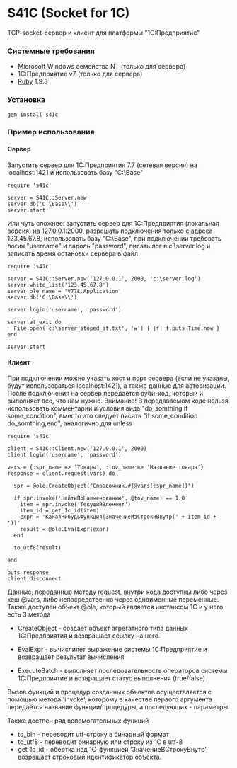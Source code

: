 S41C (Socket for 1C)
======


TCP-socket-сервер и клиент для платформы "1С:Предприятие"

### Системные требования

* Microsoft Windows семейства NT (только для сервера)
* 1С:Предприятие v7 (только для сервера)
* [Ruby](http://rubyinstaller.org/downloads/) 1.9.3

### Установка

    gem install s41c

### Пример использования

#### Сервер

Запустить сервер для 1C:Предприятия 7.7 (сетевая версия) на localhost:1421 
и использовать базу "C:\Base\"

    require 's41c'

    server = S41C::Server.new
    server.db('C:\Base\\')
    server.start

Или чуть сложнее: запустить сервер для 1С:Предприятия (локальная версия) на
127.0.0.1:2000, разрешать подключения только с адреса 123.45.67.8, использовать 
базу "C:\Base\", при подключении требовать логин "username" и пароль "password", 
писать лог в c:\server.log  и записать время остановки сервера в файл

    require 's41c'

    server = S41C::Server.new('127.0.0.1', 2000, 'c:\server.log')
    server.white_list('123.45.67.8')
    server.ole_name = 'V77L.Application'
    server.db('C:\Base\\')

    server.login('username', 'password')

    server.at_exit do
      File.open('c:\server_stoped_at.txt', 'w') { |f| f.puts Time.now }
    end

    server.start

#### Клиент

При подключении можно указать хост и порт сервера (если не указаны, будут
использоваться localhost:1421), а также данные для авторизации. После
подключения на сервер передаётся руби-код, который и выполняет все,
что нам нужно.
Внимание! В передаваемом коде нельзя использовать комментарии и условия вида
"do_somthing if some_condition", вместо это следует писать "if some_condition
do_somthing;end", аналогично для unless

    require 's41c'

    client = S41C::Client.new('127.0.0.1', 2000)
    client.login('username', 'password')

    vars = {:spr_name => 'Товары', :tov_name => 'Название товара'}
    response = client.request(vars) do

      spr = @ole.CreateObject("Справочник.#{@vars[:spr_name]}")

      if spr.invoke('НайтиПоНаименованию', @tov_name) == 1.0
        item = spr.invoke('ТекущийЭлемент')
        item_id = get_1c_id(item)
        expr = 'КакаяНибудьФункция(ЗначениеИзСтрокиВнутр(' + item_id + '))'
        result = @ole.EvalExpr(expr)
      end

      to_utf8(result)

    end

    puts response
    client.disconnect


Данные, переданные методу request, внутри кода доступны либо через хеш @vars,
либо непосредственно через одноименные переменные.
Также доступен объект @ole, который является инстансом 1С и у него есть 3 метода

* CreateObject - создает объект агрегатного типа данных 1С:Предприятия и 
  возвращает ссылку на него.

* EvalExpr - вычислияет выражение системы 1С:Предприятие и возвращает результат
  вычисления

* ExecuteBatch - выполняет последовательность операторов системы
  1С:Предприятие и возвращает статус выполнения (true/false)

Вызов функций и процедур созданных объектов осуществляется с помощью метода
'invoke', которому в качестве первого аргумента передаётся название
функции/процедуры, а последующих - параметры.

Также достпен ряд вспомогательных функций

* to_bin - переводит utf-строку в бинарный формат
* to_utf8 - переводит бинарную или строку из 1С в utf-8
* get_1c_id - обертка над 1С-функцией 'ЗначениеВСтрокуВнутр', возращает
  строковый идентификатор объекта.

